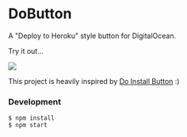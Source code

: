 # DoButton

A "Deploy to Heroku" style button for DigitalOcean.

Try it out...

[![](https://raw.githubusercontent.com/howardroark/dobutton/develop/DO.png)](https://dobutton.surge.sh/howardroark/meteorops)

This project is heavily inspired by [Do Install Button](https://github.com/seven1m/do-install-button) :)

### Development

```
$ npm install
$ npm start
```
